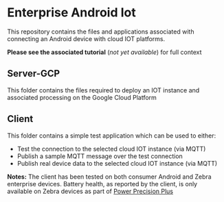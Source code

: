 # Enterprise Android Iot

This repository contains the files and applications associated with connecting an Android device with cloud IOT platforms.

**Please see the associated tutorial** (*not yet available*) for full context

## Server-GCP

This folder contains the files required to deploy an IOT instance and associated processing on the Google Cloud Platform

## Client

This folder contains a simple test application which can be used to either:

- Test the connection to the selected cloud IOT instance (via MQTT)
- Publish a sample MQTT message over the test connection
- Publish real device data to the selected cloud IOT instance (via MQTT)

**Notes:**
The client has been tested on both consumer Android and Zebra enterprise devices.  Battery health, as reported by the client, is only available on Zebra devices as part of [Power Precision Plus](https://www.zebra.com/us/en/products/accessories/powerprecision-battery-solutions.html) 